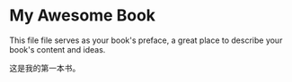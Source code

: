 # My Awesome Book

This file file serves as your book's preface, a great place to describe your book's content and ideas.

这是我的第一本书。

